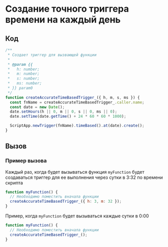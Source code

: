 # Создание точного триггера времени на каждый день

## Код

```js
/**
 * Создает триггер для вызвающей функции
 *
 * @param {{
 *   h: number;
 *   m: number;
 *   s: number;
 *   ms: number;
 * }} param0
 */
function createAccurateTimeBasedTrigger_({ h, m, s, ms }) {
  const fnName = createAccurateTimeBasedTrigger_.caller.name;
  const date = new Date();
  date.setHours(h || 0, m || 0, s || 0, ms || 0);
  date.setTime(date.getTime() + 24 * 60 * 60 * 1000);

  ScriptApp.newTrigger(fnName).timeBased().at(date).create();
}
```

## Вызов

### Пример вызова

Каждый раз, когда будет вызываться функция `myFunction` будет создаваться триггер для ее выполнения через сутки в 3:32 по времени скрипта

```js
function myFunction() {
  // Необходимо поместить вначала функции
  createAccurateTimeBasedTrigger_({ h: 3, m: 32 });
}
```

Пример, когда `myFunction` будет вызываться каждые сутки в 0:00

```js
function myFunction() {
  // Необходимо поместить вначала функции
  createAccurateTimeBasedTrigger_();
}
```
